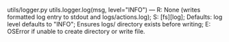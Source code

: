
utils/logger.py
utils.logger.log(msg, level="INFO") — R: None (writes formatted log entry to stdout and logs/actions.log); S: [fs][log]; Defaults: log level defaults to "INFO"; Ensures logs/ directory exists before writing; E: OSError if unable to create directory or write file.
